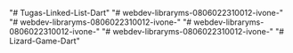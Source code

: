 "# Tugas-Linked-List-Dart" 
"# webdev-libraryms-0806022310012-ivone-" 
"# webdev-libraryms-0806022310012-ivone-" 
"# webdev-libraryms-0806022310012-ivone-" 
"# webdev-libraryms-0806022310012-ivone-" 
"# Lizard-Game-Dart" 
